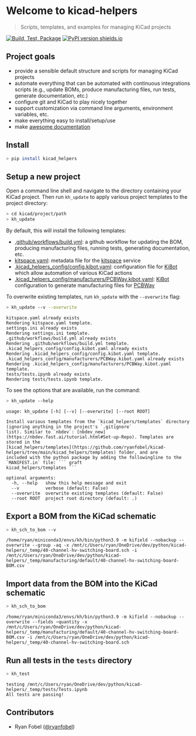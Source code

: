 # Welcome to kicad-helpers
> Scripts, templates, and examples for managing KiCad projects


[![Build, Test, Package](https://github.com/ryanfobel/kicad-helpers/actions/workflows/python-package.yml/badge.svg)](https://github.com/ryanfobel/kicad-helpers/actions/workflows/python-package.yml)
[![PyPI version shields.io](https://img.shields.io/pypi/v/kicad-helpers.svg)](https://pypi.python.org/pypi/kicad-helpers/)

## Project goals

* provide a sensible default structure and scripts for managing KiCad projects
* automate everything that can be automated with continuous integrations scripts (e.g., update BOMs, produce manufacturing files, run tests, generate documentation, etc.)
* configure git and KiCad to play nicely together
* support customization via command line arguments, environment variables, etc.
* make everything easy to install/setup/use
* make [awesome documentation](https://ryanfobel.github.io/kicad-helpers/)

## Install

```sh
> pip install kicad_helpers
```

## Setup a new project

Open a command line shell and navigate to the directory containing your KiCad project. Then run `kh_update` to apply various project templates to the project directory:

```sh
> cd kicad/project/path
> kh_update
```

By default, this will install the following templates:
* [.github/workflows/build.yml](https://github.com/ryanfobel/kicad-helpers/blob/main/kicad_helpers/templates/.github/workflows/build.yml): a github workflow for updating the BOM, producing manufacturing files, running tests, generating documentation, etc.
* [kitspace.yaml](https://github.com/ryanfobel/kicad-helpers/blob/main/kicad_helpers/templates/kitspace.yaml): metadata file for the [kitspace](https://kitspace.org/) service
* [.kicad_helpers_config/config.kibot.yaml](https://github.com/ryanfobel/kicad-helpers/blob/main/kicad_helpers/templates/.kicad_helpers_config/config.kibot.yaml): configuration file for [KiBot](https://github.com/INTI-CMNB/KiBot) which allow automation of various KiCad actions
* [.kicad_helpers_config/manufacturers/PCBWay.kibot.yaml](https://github.com/ryanfobel/kicad-helpers/blob/main/kicad_helpers/templates/.kicad_helpers_config/manufacturers/PCBWay.kibot.yaml): [KiBot](https://github.com/INTI-CMNB/KiBot) configuration to generate manufacturing files for [PCBWay](https://www.pcbway.com/)


To overwrite existing templates, run `kh_update` with the `--overwrite` flag:

```sh
> kh_update --v --overwrite
```

    kitspace.yaml already exists
    Rendering kitspace.yaml template.
    settings.ini already exists
    Rendering settings.ini template.
    .github/workflows/build.yml already exists
    Rendering .github/workflows/build.yml template.
    .kicad_helpers_config/config.kibot.yaml already exists
    Rendering .kicad_helpers_config/config.kibot.yaml template.
    .kicad_helpers_config/manufacturers/PCBWay.kibot.yaml already exists
    Rendering .kicad_helpers_config/manufacturers/PCBWay.kibot.yaml template.
    tests/tests.ipynb already exists
    Rendering tests/tests.ipynb template.
    


To see the options that are available, run the command:

```sh
> kh_update --help
```

    usage: kh_update [-h] [--v] [--overwrite] [--root ROOT]
    
    Install various templates from the `kicad_helpers/templates` directory (ignoring anything in the project's `.gitignore`
    list). Similar to `nbdev`: [nbdev_new](https://nbdev.fast.ai/tutorial.html#Set-up-Repo). Templates are stored in the
    [kicad_helpers/templates](https://github.com/ryanfobel/kicad-helpers/tree/main/kicad_helpers/templates) folder, and are
    included with the python package by adding the followingline to the `MANIFEST.in` file: ``` graft
    kicad_helpers/templates ```
    
    optional arguments:
      -h, --help   show this help message and exit
      --v          verbose (default: False)
      --overwrite  overwrite existing templates (default: False)
      --root ROOT  project root directory (default: .)
    


## Export a BOM from the KiCad schematic

```sh
> kh_sch_to_bom --v
```

    /home/ryan/miniconda3/envs/kh/bin/python3.9 -m kifield --nobackup --overwrite --group -aq -x /mnt/c/Users/ryan/OneDrive/dev/python/kicad-helpers/_temp/40-channel-hv-switching-board.sch -i /mnt/c/Users/ryan/OneDrive/dev/python/kicad-helpers/_temp/manufacturing/default/40-channel-hv-switching-board-BOM.csv
    


## Import data from the BOM into the KiCad schematic

```sh
> kh_sch_to_bom
```

    /home/ryan/miniconda3/envs/kh/bin/python3.9 -m kifield --nobackup --overwrite --fields ~quantity -x /mnt/c/Users/ryan/OneDrive/dev/python/kicad-helpers/_temp/manufacturing/default/40-channel-hv-switching-board-BOM.csv -i /mnt/c/Users/ryan/OneDrive/dev/python/kicad-helpers/_temp/40-channel-hv-switching-board.sch
    


## Run all tests in the `tests` directory

```sh
> kh_test
```

    testing /mnt/c/Users/ryan/OneDrive/dev/python/kicad-helpers/_temp/tests/Tests.ipynb
    All tests are passing!
    


## Contributors

* Ryan Fobel ([@ryanfobel](https://github.com/ryanfobel))
